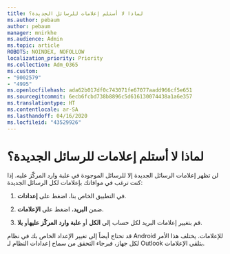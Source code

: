 ```yaml
---
title: لماذا لا أستلم إعلامات للرسائل الجديدة؟
ms.author: pebaum
author: pebaum
manager: mnirkhe
ms.audience: Admin
ms.topic: article
ROBOTS: NOINDEX, NOFOLLOW
localization_priority: Priority
ms.collection: Adm_O365
ms.custom:
- "9002579"
- "4995"
ms.openlocfilehash: ada62b017df0c743071fe67077aadd966cf5e651
ms.sourcegitcommit: 6ecb6fcbd738b8896c5d616130074438a1a6e357
ms.translationtype: HT
ms.contentlocale: ar-SA
ms.lasthandoff: 04/16/2020
ms.locfileid: "43529926"
---
```

# <a name="why-dont-i-get-new-message-notifications"></a>لماذا لا أستلم إعلامات للرسائل الجديدة؟

لن تظهر إعلامات الرسائل الجديدة إلا للرسائل الموجودة في علبة وارد المركّز عليه. إذا كنت ترغب في موافاتك بإعلامات لكل الرسائل الجديدة:

1. في التطبيق الخاص بنا، اضغط على **إعدادات**.

2. ضمن **البريد**، اضغط على **الإعلامات**.

3. قم بتغيير إعلامات البريد لكل حساب إلى **الكل** أو **علبة وارد المركّز عليه**أو **بلا**.

قد تحتاج أيضاً إلى تغيير الإعداد الخاص بك في نظام Android للإعلامات. يختلف هذا الأمر لكل جهاز، فبرجاء التحقق من سماح إعدادات النظام لـ Outlook بتلقي الإعلامات.
